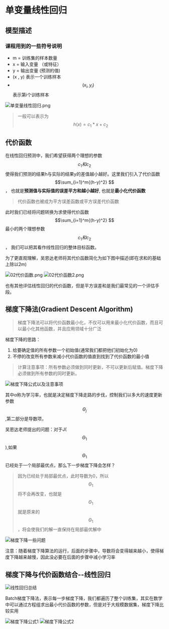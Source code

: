 # 单变量线性回归

## 模型描述

### 课程用到的一些符号说明
- m = 训练集的样本数量
- x = 输入变量 （或特征）
- y = 输出变量 (预测的值)
- (x , y) 表示一个训练样本
- $$(x_i, y_i)$$ 表示第i个训练样本


![单变量线性回归.png](./image/2单变量线性回归.png)

> 一般可以表示为$$h(x) = c_1 * x + c_2$$

## 代价函数

在线性回归预测中，我们希望获得两个理想的参数$$c_1和c_2$$使得我们预测的结果h与实际的结果y的差值越小越好。这里我们引入了代价函数$$\sum_{i=1}^m{(h-y)^2} $$， 也就是**预测值与实际值的误差平方和越小越好**, 也就是**最小化代价函数**

> 代价函数也被成为平方误差函数或平方误差代价函数

此时我们已经将问题转换为求使得代价函数$$\sum_{i=1}^m{(h-y)^2} $$最小的两个理想参数$$c_1和c_2$$， 我们可以把其看作线性回归的整体目标函数。

为了更直观理解，吴恩达老师将其代价函数简化为如下图中描述(即在求和的基础上除以2m)

![02代价函数.png](./image/02代价函数.png)
![02代价函数2.png](./image/02代价函数2.png)

也有其他评估线性回归的代价函数，但是平方误差和是我们最常见的一个评估手段。



## 梯度下降法(Gradient Descent Algorithm)
> 梯度下降法可以将代价函数最小化，不仅可以用来最小化代价函数，而且可以最小化其他函数，并且应用领域十分广泛

梯度下降的思路：
1. 给要确定值的所有参数一个初始值(通常我们都把他们初始化为0)
2. 不停的改变所有参数来减小代价函数的值直到找到了代价函数的最小值


> 计算注意事项：所有参数必须做到同时更新，不可以更新后赋值。梯度下降必须做到所有参数的同时更新。

![梯度下降公式以及注意事项](./image/梯度下降公式以及注意事项.png)


其中α称为学习率，也就是决定梯度下降走路的步伐，控制我们以多大的速度更新参数$$Θ_j$$,第二部分是导数项，





吴恩达老师提出的问题：对于J($$Θ_1$$),如果$$Θ_1$$已经处于一个局部最优点，那么下一步梯度下降会怎样？
> 因为已经处于局部最优点，此时导数为0，所以$$Θ_1$$将不会再改变，也就是$$Θ_1$$就是原来的$$Θ_1$$，将会使我们的解一直保持在局部最优解中

![梯度下降一些问题](./image/梯度下降2.png)


注意：随着梯度下降算法的运行，后面的步骤中，导数将会变得越来越小，使得梯度下降越来越慢，因此没必要在后面的步骤中减小学习率


## 梯度下降与代价函数结合--线性回归

![线性回归总结](./image/线性回归总结.png)


Batch梯度下降法，表示每一步梯度下降，我们都遍历了整个训练集，其实在数学中可以通过方程组求出最小代价函数的参数，但是对于大规模数据集，梯度下降比较实用


![梯度下降公式1](./image/梯度下降推导公式1.png)
![梯度下降公式2](./image/梯度下降推导公式2.png)